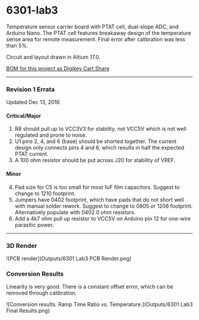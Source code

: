 # 6301-lab3
Temperature sensor carrier board with PTAT cell, dual-slope ADC, and Arduino Nano. The PTAT cell features breakaway design of the temperature sense area for remote measurement. Final error after calibration was less than 5%.

Circuit and layout drawn in Altium 17.0.

[BOM for this project as Digikey Cart Share](http://www.digikey.com/short/35444m)

-------

### Revision 1 Errata
Updated Dec 13, 2016

#### Critical/Major
1. R8 should pull up to VCC3V3 for stability, not VCC5V which is not well regulated and prone to noise.
2. U1 pins 2, 4, and 6 (base) should be shorted together. The current design only connects pins 4 and 6, which results in half the expected PTAT current.
3. A 100 ohm resistor should be put across J20 for stability of VREF.

#### Minor
4. Pad size for C5 is too small for most 1uF film capacitors. Suggest to change to 1210 footprint.
5. Jumpers have 0402 footprint, which have pads that do not short well with manual solder rework. Suggest to change to 0805 or 1206 footprint. Alternatively populate with 0402 0 ohm resistors.
6. Add a 4k7 ohm pull up resistor to VCC5V on Arduino pin 12 for one-wire parasitic power.

-------

### 3D Render

![PCB render](Outputs/6301 Lab3 PCB Render.png)

### Conversion Results

Linearity is very good. There is a constant offset error, which can be removed through calibration.

![Conversion results. Ramp Time Ratio vs. Temperature.](Outputs/6301 Lab3 Final Results.png)
